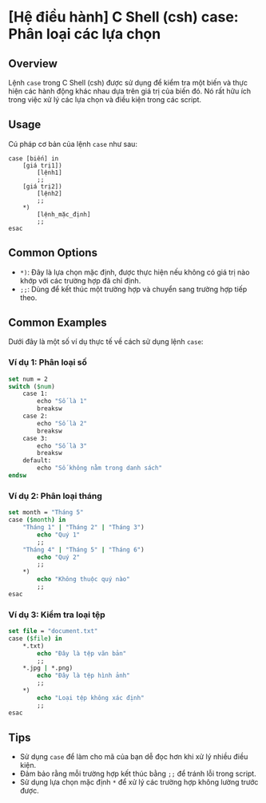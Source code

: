 # [Hệ điều hành] C Shell (csh) case: Phân loại các lựa chọn

## Overview
Lệnh `case` trong C Shell (csh) được sử dụng để kiểm tra một biến và thực hiện các hành động khác nhau dựa trên giá trị của biến đó. Nó rất hữu ích trong việc xử lý các lựa chọn và điều kiện trong các script.

## Usage
Cú pháp cơ bản của lệnh `case` như sau:
```
case [biến] in
    [giá trị1])
        [lệnh1]
        ;;
    [giá trị2])
        [lệnh2]
        ;;
    *)
        [lệnh_mặc_định]
        ;;
esac
```

## Common Options
- `*)`: Đây là lựa chọn mặc định, được thực hiện nếu không có giá trị nào khớp với các trường hợp đã chỉ định.
- `;;`: Dùng để kết thúc một trường hợp và chuyển sang trường hợp tiếp theo.

## Common Examples
Dưới đây là một số ví dụ thực tế về cách sử dụng lệnh `case`:

### Ví dụ 1: Phân loại số
```csh
set num = 2
switch ($num)
    case 1:
        echo "Số là 1"
        breaksw
    case 2:
        echo "Số là 2"
        breaksw
    case 3:
        echo "Số là 3"
        breaksw
    default:
        echo "Số không nằm trong danh sách"
endsw
```

### Ví dụ 2: Phân loại tháng
```csh
set month = "Tháng 5"
case ($month) in
    "Tháng 1" | "Tháng 2" | "Tháng 3")
        echo "Quý 1"
        ;;
    "Tháng 4" | "Tháng 5" | "Tháng 6")
        echo "Quý 2"
        ;;
    *)
        echo "Không thuộc quý nào"
        ;;
esac
```

### Ví dụ 3: Kiểm tra loại tệp
```csh
set file = "document.txt"
case ($file) in
    *.txt)
        echo "Đây là tệp văn bản"
        ;;
    *.jpg | *.png)
        echo "Đây là tệp hình ảnh"
        ;;
    *)
        echo "Loại tệp không xác định"
        ;;
esac
```

## Tips
- Sử dụng `case` để làm cho mã của bạn dễ đọc hơn khi xử lý nhiều điều kiện.
- Đảm bảo rằng mỗi trường hợp kết thúc bằng `;;` để tránh lỗi trong script.
- Sử dụng lựa chọn mặc định `*` để xử lý các trường hợp không lường trước được.